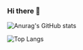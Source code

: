 ### Hi there 👋

<!--
**meanseo/meanseo** is a ✨ _special_ ✨ repository because its `README.md` (this file) appears on your GitHub profile.

Here are some ideas to get you started:

- 🔭 I’m currently working on ...
- 🌱 I’m currently learning ...
- 👯 I’m looking to collaborate on ...
- 🤔 I’m looking for help with ...
- 💬 Ask me about ...
- 📫 How to reach me: ...
- 😄 Pronouns: ...
- ⚡ Fun fact: ...
-->
![Anurag's GitHub stats](https://github-readme-stats.vercel.app/api?username=meanseo&show_icons=true&theme=nightowl)

![Top Langs](https://github-readme-stats.vercel.app/api/top-langs/?username=meanseo&layout=compact&theme=material-palenight)
